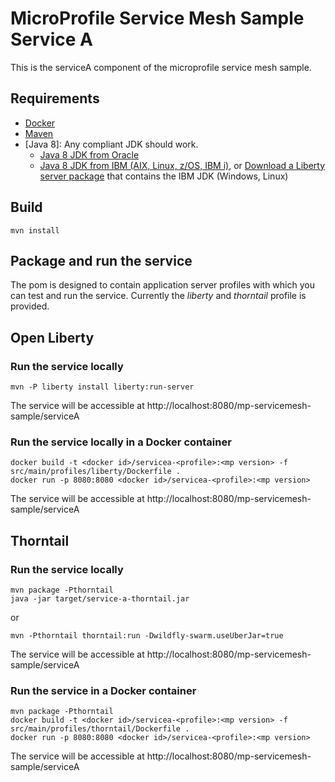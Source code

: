 # MicroProfile Service Mesh Sample Service A
This is the serviceA component of the microprofile service mesh sample.

## Requirements
* [Docker](https://www.docker.com/)
* [Maven](https://maven.apache.org/install.html)
* [Java 8]: Any compliant JDK should work.
  * [Java 8 JDK from Oracle](http://www.oracle.com/technetwork/java/javase/downloads/index.html)
  * [Java 8 JDK from IBM (AIX, Linux, z/OS, IBM i)](http://www.ibm.com/developerworks/java/jdk/),
    or [Download a Liberty server package](https://developer.ibm.com/assets/wasdev/#filter/assetTypeFilters=PRODUCT)
    that contains the IBM JDK (Windows, Linux)

## Build

    mvn install

## Package and run the service

The pom is designed to contain application server profiles with which you can test and run the service. Currently the *liberty* and 
*thorntail* profile is provided.

## Open Liberty

### Run the service locally

    mvn -P liberty install liberty:run-server

The service will be accessible at http://localhost:8080/mp-servicemesh-sample/serviceA

### Run the service locally in a Docker container

    docker build -t <docker id>/servicea-<profile>:<mp version> -f src/main/profiles/liberty/Dockerfile .
    docker run -p 8080:8080 <docker id>/servicea-<profile>:<mp version>

The service will be accessible at http://localhost:8080/mp-servicemesh-sample/serviceA

## Thorntail

### Run the service locally

    mvn package -Pthorntail
    java -jar target/service-a-thorntail.jar
    
or    
    
    mvn -Pthorntail thorntail:run -Dwildfly-swarm.useUberJar=true

The service will be accessible at http://localhost:8080/mp-servicemesh-sample/serviceA

### Run the service in a Docker container

    mvn package -Pthorntail
    docker build -t <docker id>/servicea-<profile>:<mp version> -f src/main/profiles/thorntail/Dockerfile .
    docker run -p 8080:8080 <docker id>/servicea-<profile>:<mp version>

The service will be accessible at http://localhost:8080/mp-servicemesh-sample/serviceA
